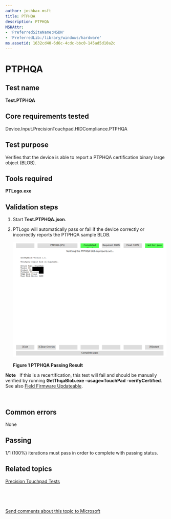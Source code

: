 ```yaml
---
author: joshbax-msft
title: PTPHQA
description: PTPHQA
MSHAttr:
- 'PreferredSiteName:MSDN'
- 'PreferredLib:/library/windows/hardware'
ms.assetid: 1632cd40-6d6c-4cdc-bbc0-145ad5d10a2c
---
```


# PTPHQA


## Test name


**Test.PTPHQA**

## Core requirements tested


Device.Input.PrecisionTouchpad.HIDCompliance.PTPHQA

## Test purpose


Verifies that the device is able to report a PTPHQA certification binary large object (BLOB).

## Tools required


**PTLogo.exe**

## Validation steps


1.  Start **Test.PTPHQA.json**.

2.  PTLogo will automatically pass or fail if the device correctly or incorrectly reports the PTPHQA sample BLOB.

    ![ptphqa passing result](images/hck-winb-ptphqa-passingresult.png)

    **Figure 1 PTPHQA Passing Result**

**Note**  
If this is a recertification, this test will fail and should be manually verified by running **GetThqaBlob.exe –usage=TouchPad -verifyCertified**. See also [Field Firmware Updateable](field-firmware-updateable-precision-touchpad-tests.md).

 

## Common errors


None

## Passing


1/1 (100%) iterations must pass in order to complete with passing status.

## Related topics


[Precision Touchpad Tests](precision-touchpad-tests.md)

 

 

[Send comments about this topic to Microsoft](mailto:wsddocfb@microsoft.com?subject=Documentation%20feedback%20%5Bp_hck\p_hck%5D:%20PTPHQA%20%20RELEASE:%20%284/27/2016%29&body=%0A%0APRIVACY%20STATEMENT%0A%0AWe%20use%20your%20feedback%20to%20improve%20the%20documentation.%20We%20don't%20use%20your%20email%20address%20for%20any%20other%20purpose,%20and%20we'll%20remove%20your%20email%20address%20from%20our%20system%20after%20the%20issue%20that%20you're%20reporting%20is%20fixed.%20While%20we're%20working%20to%20fix%20this%20issue,%20we%20might%20send%20you%20an%20email%20message%20to%20ask%20for%20more%20info.%20Later,%20we%20might%20also%20send%20you%20an%20email%20message%20to%20let%20you%20know%20that%20we've%20addressed%20your%20feedback.%0A%0AFor%20more%20info%20about%20Microsoft's%20privacy%20policy,%20see%20http://privacy.microsoft.com/default.aspx. "Send comments about this topic to Microsoft")





